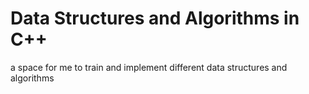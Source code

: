 # Data Structures and Algorithms in C++

a space for me to train and implement different data structures and algorithms
